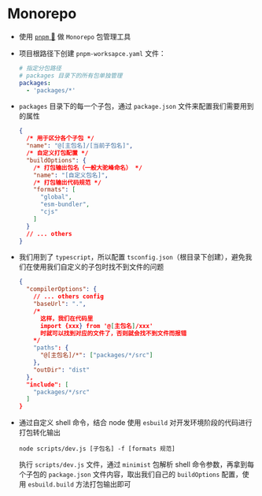 # Monorepo

- 使用 [`pnpm` 🔗](https://www.pnpm.cn/) 做 `Monorepo` 包管理工具

- 项目根路径下创建 `pnpm-worksapce.yaml` 文件：

    ```yaml
    # 指定分包路径
    # packages 目录下的所有包单独管理
    packages:
      - 'packages/*'
    ```

- `packages` 目录下的每一个子包，通过 `package.json` 文件来配置我们需要用到的属性

    ```json
    {
      /* 用于区分各个子包 */
      "name": "@[主包名]/[当前子包名]",
      /* 自定义打包配置 */
      "buildOptions": {
        /* 打包输出包名（一般大驼峰命名） */
        "name": "[自定义包名]",
        /* 打包输出代码规范 */
        "formats": [
          "global",
          "esm-bundler",
          "cjs"
        ]
      }
      // ... others
    }
    ```

- 我们用到了 `typescript`，所以配置 `tsconfig.json`（根目录下创建），避免我们在使用我们自定义的子包时找不到文件的问题

    ```json
    {
      "compilerOptions": {
        // ... others config
        "baseUrl": ".",
        /*
          这样，我们在代码里
          import {xxx} from '@[主包名]/xxx'
          时就可以找到对应的文件了，否则就会找不到文件而报错
        */
        "paths": {
          "@[主包名]/*": ["packages/*/src"]
        },
        "outDir": "dist"
      },
      "include": [
        "packages/*/src"
      ]
    }
    ```

- 通过自定义 shell 命令，结合 node 使用 `esbuild` 对开发环境阶段的代码进行打包转化输出

    ```shell
    node scripts/dev.js [子包名] -f [formats 规范]
    ```

    执行 `scripts/dev.js` 文件，通过 `minimist` 包解析 shell 命令参数，再拿到每个子包的 `package.json` 文件内容，取出我们自己的 `buildOptions` 配置，使用 `esbuild.build` 方法打包输出即可
